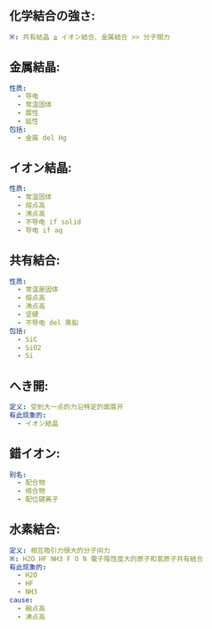 ## 化学結合の強さ:

```yaml
※: 共有結晶 ≧ イオン結合、金属結合 >> 分子間力

```

## 金属結晶:

```yaml
性质:
  - 导电
  - 常温固体
  - 展性
  - 延性
包括:
  - 金属 del Hg

```

## イオン結晶:

```yaml
性质:
  - 常温固体
  - 熔点高
  - 沸点高
  - 不导电 if solid
  - 导电 if aq

```

## 共有結合:

```yaml
性质:
  - 常温是固体
  - 熔点高
  - 沸点高
  - 坚硬
  - 不导电 del 黒鉛
包括:
  - SiC
  - SiO2
  - Si

```

## へき開:

```yaml
定义: 受到大一点的力沿特定的面展开
有此现象的:
  - イオン結晶

```

## 錯イオン:

```yaml
别名:
  - 配合物
  - 络合物
  - 配位键离子

```

## 水素結合:

```yaml
定义: 相互吸引力很大的分子间力
※: H2O HF NH3 F O N 電子陰性度大的原子和氢原子共有結合
有此现象的:
  - H2O
  - HF
  - NH3
cause:
  - 融点高
  - 沸点高
```